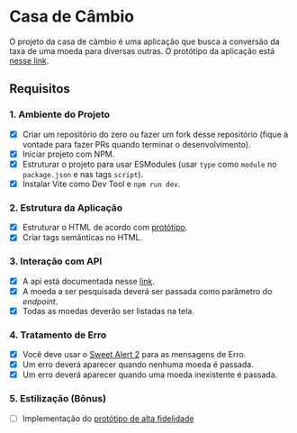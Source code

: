# Casa de Câmbio

O projeto da casa de câmbio é uma aplicação que busca a conversão da taxa de uma moeda para diversas outras.
O protótipo da aplicação está [nesse link](https://www.figma.com/file/H3gBEiF0F94VESCGx9DD17/Casa-de-C%C3%A2mbio?node-id=0%3A1).

## Requisitos

### 1. Ambiente do Projeto
- [x] Criar um repositório do zero ou fazer um fork desse repositório (fique à vontade para fazer PRs quando terminar o desenvolvimento).
- [x] Iniciar projeto com NPM.
- [x] Estruturar o projeto para usar ESModules (usar `type` como `module` no `package.json` e nas tags `script`).
- [x] Instalar Vite como Dev Tool e `npm run dev`.

### 2. Estrutura da Aplicação
- [x] Estruturar o HTML de acordo com [protótipo](https://www.figma.com/file/H3gBEiF0F94VESCGx9DD17/Casa-de-C%C3%A2mbio?node-id=0%3A1).
- [x] Criar tags semânticas no HTML.

### 3. Interação com API
- [x] A api está documentada nesse [link](https://exchangerate.host/#/#docs).
- [x] A moeda a ser pesquisada deverá ser passada como parâmetro do _endpoint_.
- [x] Todas as moedas deverão ser listadas na tela.

### 4. Tratamento de Erro
- [x] Você deve usar o [Sweet Alert 2](https://sweetalert2.github.io/) para as mensagens de Erro.
- [x] Um erro deverá aparecer quando nenhuma moeda é passada.
- [x] Um erro deverá aparecer quando uma moeda inexistente é passada.

### 5. Estilização (Bônus)
- [ ] Implementação do [protótipo de alta fidelidade](https://www.figma.com/file/H3gBEiF0F94VESCGx9DD17/Casa-de-C%C3%A2mbio?node-id=0%3A1)
